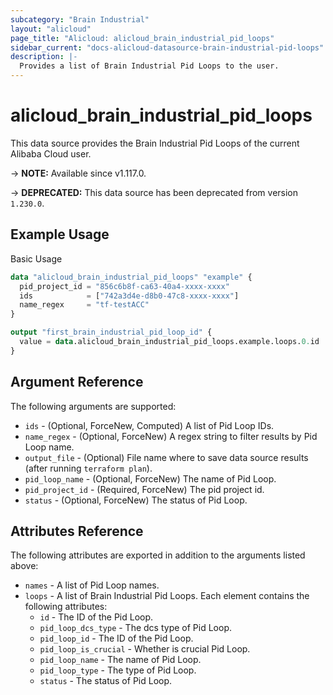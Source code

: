 ```yaml
---
subcategory: "Brain Industrial"
layout: "alicloud"
page_title: "Alicloud: alicloud_brain_industrial_pid_loops"
sidebar_current: "docs-alicloud-datasource-brain-industrial-pid-loops"
description: |-
  Provides a list of Brain Industrial Pid Loops to the user.
---
```


# alicloud\_brain\_industrial\_pid\_loops

This data source provides the Brain Industrial Pid Loops of the current Alibaba Cloud user.

-> **NOTE:** Available since v1.117.0.

-> **DEPRECATED:**  This data source has been deprecated from version `1.230.0`.

## Example Usage

Basic Usage

```terraform
data "alicloud_brain_industrial_pid_loops" "example" {
  pid_project_id = "856c6b8f-ca63-40a4-xxxx-xxxx"
  ids            = ["742a3d4e-d8b0-47c8-xxxx-xxxx"]
  name_regex     = "tf-testACC"
}

output "first_brain_industrial_pid_loop_id" {
  value = data.alicloud_brain_industrial_pid_loops.example.loops.0.id
}
```

## Argument Reference

The following arguments are supported:

* `ids` - (Optional, ForceNew, Computed)  A list of Pid Loop IDs.
* `name_regex` - (Optional, ForceNew) A regex string to filter results by Pid Loop name.
* `output_file` - (Optional) File name where to save data source results (after running `terraform plan`).
* `pid_loop_name` - (Optional, ForceNew) The name of Pid Loop.
* `pid_project_id` - (Required, ForceNew) The pid project id.
* `status` - (Optional, ForceNew) The status of Pid Loop.

## Attributes Reference

The following attributes are exported in addition to the arguments listed above:

* `names` - A list of Pid Loop names.
* `loops` - A list of Brain Industrial Pid Loops. Each element contains the following attributes:
	* `id` - The ID of the Pid Loop.
	* `pid_loop_dcs_type` - The dcs type of Pid Loop.
	* `pid_loop_id` - The ID of the Pid Loop.
	* `pid_loop_is_crucial` - Whether is crucial Pid Loop.
	* `pid_loop_name` - The name of Pid Loop.
	* `pid_loop_type` - The type of Pid Loop.
	* `status` - The status of Pid Loop.
